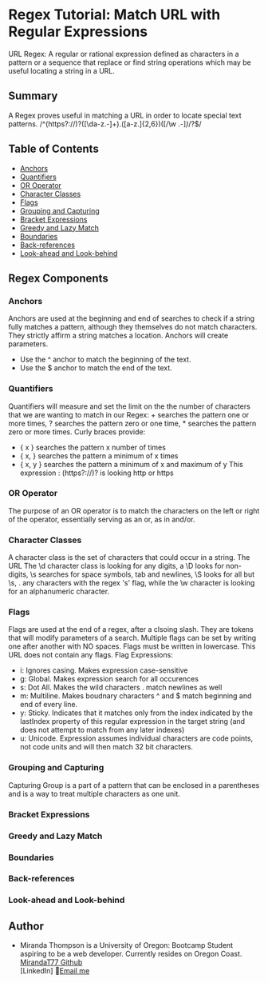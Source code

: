 # Regex Tutorial: Match URL with Regular Expressions

URL Regex: A regular or rational expression defined as characters in a pattern or a sequence that replace or find string operations which may be useful locating a string in a URL.

## Summary

A Regex proves useful in matching a URL in order to locate special text patterns. 
/^(https?:\/\/)?([\da-z\.-]+)\.([a-z\.]{2,6})([\/\w \.-]*)*\/?$/

## Table of Contents

- [Anchors](#anchors)
- [Quantifiers](#quantifiers)
- [OR Operator](#or-operator)
- [Character Classes](#character-classes)
- [Flags](#flags)
- [Grouping and Capturing](#grouping-and-capturing)
- [Bracket Expressions](#bracket-expressions)
- [Greedy and Lazy Match](#greedy-and-lazy-match)
- [Boundaries](#boundaries)
- [Back-references](#back-references)
- [Look-ahead and Look-behind](#look-ahead-and-look-behind)

## Regex Components

### Anchors
Anchors are used at the beginning and end of searches to check if a string fully matches a pattern, although they themselves do not match characters. They strictly affirm a string matches a location. Anchors will create parameters.
* Use the ^ anchor to match the beginning of the text. 
* Use the $ anchor to match the end of the text.

### Quantifiers
Quantifiers will measure and set the limit on the the number of characters that we are wanting to match in our Regex: + searches the pattern one or more times, ? searches the pattern zero or one time, * searches the pattern zero or more times.
Curly braces provide:
* { x } searches the pattern x number of times
* { x, } searches the pattern a minimum of x times
* { x, y } searches the pattern a minimum of x and maximum of y
This expression : (https?:\/\/)?
is looking http or https


### OR Operator
The purpose of an OR operator is to match the characters on the left or right of the operator, essentially serving as an or, as in and/or. 

### Character Classes
A character class is  the set of characters that could occur in a string. The URL 
The \d character class is looking for any digits, a \D looks for non-digits, \s searches for space symbols, tab and newlines, \S looks for all but \s, \. any characters with the regex 's' flag, while the \w character is looking for an alphanumeric character. 

### Flags
Flags are used at the end of a regex, after a clsoing slash. They are tokens that will modify parameters of a search. Multiple flags can be set by writing one after another with NO spaces. Flags must be written in lowercase. This URL does not contain any flags. 
Flag Expressions:
* i: Ignores casing. Makes expression case-sensitive
* g: Global. Makes expression search for all occurences
* s: Dot All. Makes the wild characters . match newlines as well
* m: Multiline. Makes boudnary characters ^ and $ match beginning and end of every line.
* y: Sticky. Indicates that it matches only from the index indicated by the lastIndex property of this regular expression in the target string (and does not attempt to match from any later indexes)
* u: Unicode. Expression assumes individual characters are code points, not code units and will then match 32 bit characters.

### Grouping and Capturing
Capturing Group is a part of a pattern that can be enclosed in a parentheses and is a way to treat multiple characters as one unit. 

### Bracket Expressions

### Greedy and Lazy Match

### Boundaries

### Back-references

### Look-ahead and Look-behind

## Author

- Miranda Thompson is a University of Oregon: Bootcamp Student aspiring to be a web developer. Currently resides on Oregon Coast. 
[MirandaT77 Github](https://github.com/MirandaT77)  
[LinkedIn]
:e-mail:[Email me](mailto:ranileah7@gmail.com)
